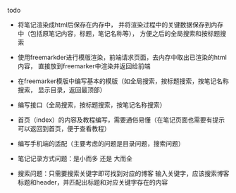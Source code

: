 todo
- 将笔记渲染成html后保存在内存中，
  并将渲染过程中的关键数据保存到内存中（包括原笔记内容，标题，笔记名称等），
  方便之后的全局搜索和按标题搜索
- 使用freemarkder进行模版渲染，前端请求页面，去内存中取出已渲染的html内容，
  直接放到freemarker中渲染并返回给前端
- 在freemarker模版中编写基本的模版（如全局搜索，按标题搜索，按笔记名称搜索，
  显示目录，返回最顶部）
- 编写接口（全局搜索，按标题搜索，按笔记名称搜索）
- 首页（index）的内容及教程编写，需要通俗易懂（在笔记页面也需要有提示可以返回到首页，便于查看教程）
- 编写手机端的适配（主要考虑的问题是目录问题，搜索问题）



- 笔记记录方式问题：是小而多 还是 大而全
- 搜索问题：只需要搜索关键字即可找到对应的博客
    输入关键字，应该搜索博客标题和header，并匹配出标题和对应关键字存在的内容